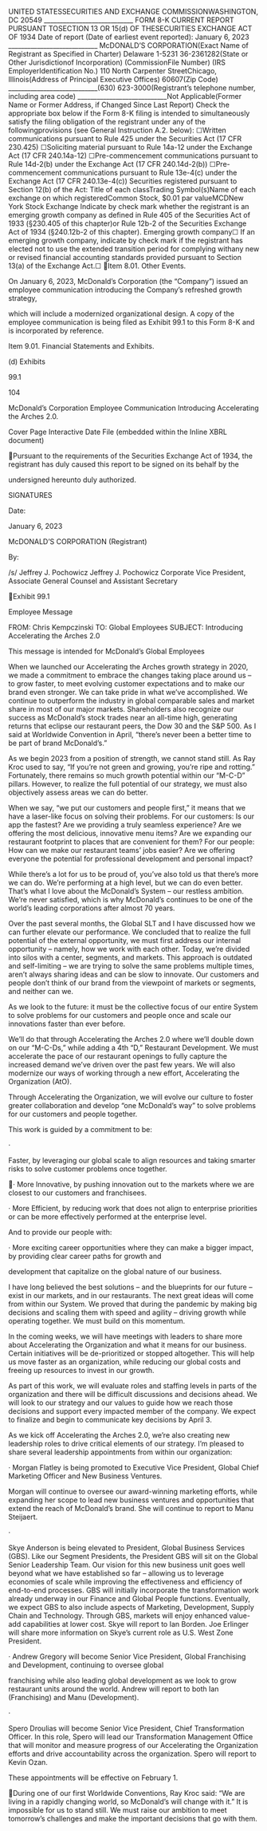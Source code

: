  UNITED STATESSECURITIES AND EXCHANGE COMMISSIONWASHINGTON, DC 20549 ____________________________  FORM 8-K CURRENT REPORT PURSUANT TOSECTION 13 OR 15(d) OF THESECURITIES EXCHANGE ACT OF 1934 Date of report (Date of earliest event reported): January 6, 2023 ____________________________ McDONALD’S CORPORATION(Exact Name of Registrant as Specified in Charter) Delaware 1-5231 36-2361282(State or Other Jurisdictionof Incorporation) (CommissionFile Number) (IRS EmployerIdentification No.)      110 North Carpenter StreetChicago, Illinois(Address of Principal Executive Offices) 60607(Zip Code) ____________________________(630) 623-3000(Registrant’s telephone number, including area code) ____________________________Not Applicable(Former Name or Former Address, if Changed Since Last Report) Check the appropriate box below if the Form 8-K filing is intended to simultaneously satisfy the filing obligation of the registrant under any of the followingprovisions (see General Instruction A.2. below): ☐Written communications pursuant to Rule 425 under the Securities Act (17 CFR 230.425) ☐Soliciting material pursuant to Rule 14a-12 under the Exchange Act (17 CFR 240.14a-12) ☐Pre-commencement communications pursuant to Rule 14d-2(b) under the Exchange Act (17 CFR 240.14d-2(b)) ☐Pre-commencement communications pursuant to Rule 13e-4(c) under the Exchange Act (17 CFR 240.13e-4(c)) Securities registered pursuant to Section 12(b) of the Act: Title of each classTrading Symbol(s)Name of each exchange on which registeredCommon Stock, $0.01 par valueMCDNew York Stock Exchange Indicate by check mark whether the registrant is an emerging growth company as defined in Rule 405 of the Securities Act of 1933 (§230.405 of this chapter)or Rule 12b-2 of the Securities Exchange Act of 1934 (§240.12b-2 of this chapter). Emerging growth company☐   If an emerging growth company, indicate by check mark if the registrant has elected not to use the extended transition period for complying withany new or revised financial accounting standards provided pursuant to Section 13(a) of the Exchange Act.☐
Item 8.01. Other Events.

On January 6, 2023, McDonald’s Corporation (the “Company”) issued an employee communication introducing the Company’s refreshed growth strategy,

which will include a modernized organizational design. A copy of the employee communication is being filed as Exhibit 99.1 to this Form 8-K and is
incorporated by reference.

Item 9.01. Financial Statements and Exhibits.

(d) Exhibits

99.1

104

McDonald’s Corporation Employee Communication Introducing Accelerating the Arches 2.0.

Cover Page Interactive Date File (embedded within the Inline XBRL document)

Pursuant to the requirements of the Securities Exchange Act of 1934, the registrant has duly caused this report to be signed on its behalf by the

undersigned hereunto duly authorized.

SIGNATURES

Date:

January 6, 2023

McDONALD’S CORPORATION
(Registrant)

By:

/s/ Jeffrey J. Pochowicz
Jeffrey J. Pochowicz
Corporate Vice President, Associate General Counsel and
Assistant Secretary

Exhibit 99.1

Employee Message

FROM: Chris Kempczinski
TO: Global Employees
SUBJECT: Introducing Accelerating the Arches 2.0

This message is intended for McDonald’s Global Employees

When we launched our Accelerating the Arches growth strategy in 2020, we made a commitment to embrace the changes taking place around
us – to grow faster, to meet evolving customer expectations and to make our brand even stronger. We can take pride in what we’ve
accomplished. We continue to outperform the industry in global comparable sales and market share in most of our major markets. Shareholders
also recognize our success as McDonald’s stock trades near an all-time high, generating returns that eclipse our restaurant peers, the Dow 30
and the S&P 500. As I said at Worldwide Convention in April, “there’s never been a better time to be part of brand McDonald’s.”

As we begin 2023 from a position of strength, we cannot stand still. As Ray Kroc used to say, “If you’re not green and growing, you’re ripe and
rotting.” Fortunately, there remains so much growth potential within our “M-C-D” pillars. However, to realize the full potential of our strategy, we
must also objectively assess areas we can do better.

When we say, “we put our customers and people first,” it means that we have a laser-like focus on solving their problems. For our customers: Is
our app the fastest? Are we providing a truly seamless experience? Are we offering the most delicious, innovative menu items? Are we
expanding our restaurant footprint to places that are convenient for them? For our people: How can we make our restaurant teams’ jobs easier?
Are we offering everyone the potential for professional development and personal impact?

While there’s a lot for us to be proud of, you’ve also told us that there’s more we can do. We’re performing at a high level, but we can do
even better. That’s what I love about the McDonald’s System – our restless ambition. We’re never satisfied, which is why McDonald’s continues
to be one of the world’s leading corporations after almost 70 years.

Over the past several months, the Global SLT and I have discussed how we can further elevate our performance. We concluded that to realize
the full potential of the external opportunity, we must first address our internal opportunity – namely, how we work with each other. Today, we’re
divided into silos with a center, segments, and markets. This approach is outdated and self-limiting – we are trying to solve the same problems
multiple times, aren’t always sharing ideas and can be slow to innovate. Our customers and people don’t think of our brand from the viewpoint of
markets or segments, and neither can we.

As we look to the future: it must be the collective focus of our entire System to solve problems for our customers and people once and
scale our innovations faster than ever before.

We’ll do that through Accelerating the Arches 2.0 where we’ll double down on our “M-C-Ds,” while adding a 4th “D,” Restaurant Development.
We must accelerate the pace of our restaurant openings to fully capture the increased demand we’ve driven over the past few years. We will
also modernize our ways of working through a new effort, Accelerating the Organization (AtO).

Through Accelerating the Organization, we will evolve our culture to foster greater collaboration and develop “one McDonald’s way” to solve
problems for our customers and people together.

This work is guided by a commitment to be:

·

Faster, by leveraging our global scale to align resources and taking smarter risks to solve customer problems once together.

· More Innovative, by pushing innovation out to the markets where we are closest to our customers and franchisees.

· More Efficient, by reducing work that does not align to enterprise priorities or can be more effectively performed at the enterprise level.

And to provide our people with:

· More exciting career opportunities where they can make a bigger impact, by providing clear career paths for growth and

development that capitalize on the global nature of our business.

I have long believed the best solutions – and the blueprints for our future – exist in our markets, and in our restaurants. The next great ideas will
come from within our System. We proved that during the pandemic by making big decisions and scaling them with speed and agility – driving
growth while operating together. We must build on this momentum.

In the coming weeks, we will have meetings with leaders to share more about Accelerating the Organization and what it means for our business.
Certain initiatives will be de-prioritized or stopped altogether. This will help us move faster as an organization, while reducing our global costs
and freeing up resources to invest in our growth.

As part of this work, we will evaluate roles and staffing levels in parts of the organization and there will be difficult discussions and decisions
ahead. We will look to our strategy and our values to guide how we reach those decisions and support every impacted member of the company.
We expect to finalize and begin to communicate key decisions by April 3.

As we kick off Accelerating the Arches 2.0, we’re also creating new leadership roles to drive critical elements of our strategy. I’m pleased to
share several leadership appointments from within our organization:

· Morgan Flatley is being promoted to Executive Vice President, Global Chief Marketing Officer and New Business Ventures.

Morgan will continue to oversee our award-winning marketing efforts, while expanding her scope to lead new business ventures and
opportunities that extend the reach of McDonald’s brand. She will continue to report to Manu Steijaert.

·

Skye Anderson is being elevated to President, Global Business Services (GBS). Like our Segment Presidents, the President GBS
will sit on the Global Senior Leadership Team. Our vision for this new business unit goes well beyond what we have established so far –
allowing us to leverage economies of scale while improving the effectiveness and efficiency of end-to-end processes. GBS will initially
incorporate the transformation work already underway in our Finance and Global People functions. Eventually, we expect GBS to also
include aspects of Marketing, Development, Supply Chain and Technology. Through GBS, markets will enjoy enhanced value-add
capabilities at lower cost. Skye will report to Ian Borden. Joe Erlinger will share more information on Skye’s current role as U.S. West
Zone President.

· Andrew Gregory will become Senior Vice President, Global Franchising and Development, continuing to oversee global

franchising while also leading global development as we look to grow restaurant units around the world. Andrew will report to both Ian
(Franchising) and Manu (Development).

·

Spero Droulias will become Senior Vice President, Chief Transformation Officer. In this role, Spero will lead our Transformation
Management Office that will monitor and measure progress of our Accelerating the Organization efforts and drive accountability across
the organization. Spero will report to Kevin Ozan.

These appointments will be effective on February 1.

During one of our first Worldwide Conventions, Ray Kroc said: “We are living in a rapidly changing world, so McDonald’s will change with it.” It is
impossible for us to stand still. We must raise our ambition to meet tomorrow’s challenges and make the important decisions that go with them.

